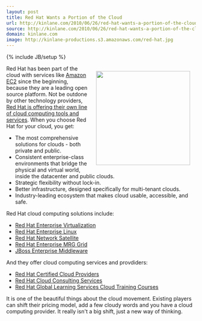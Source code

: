 ```yaml
---
layout: post
title: Red Hat Wants a Portion of the Cloud
url: http://kinlane.com/2010/06/26/red-hat-wants-a-portion-of-the-cloud/
source: http://kinlane.com/2010/06/26/red-hat-wants-a-portion-of-the-cloud/
domain: kinlane.com
image: http://kinlane-productions.s3.amazonaws.com/red-hat.jpg
---
```

{% include JB/setup %}<p><!DOCTYPE html PUBLIC "-//W3C//DTD XHTML 1.0 Transitional//EN"
    "http://www.w3.org/TR/xhtml1/DTD/xhtml1-transitional.dtd">
<html xmlns="http://www.w3.org/1999/xhtml">
  <head>
    <title></title>
  </head>
  <body>
    <img class="alignnone" style="padding: 15px;" title="Red Hat Linux" src="http://kinlane-productions.s3.amazonaws.com/red-hat.jpg" alt="" width="250" align="right" />Red Hat has been part of the
    cloud with services like <a href="http://www.kinlane.com/category/amazon/amazon-ec2/">Amazon EC2</a> since the beginning, because they are a leading open source platform. Not be outdone by other
    technology providers, <a href="http://www.redhat.com/solutions/cloud/partners/" target="_blank">Red Hat is offering their own line of cloud computing tools and services</a>. When you choose Red
    Hat for your cloud, you get:
    <ul class="mainlist">
      <li>The most comprehensive solutions for clouds - both private and public.
      </li>
      <li>Consistent enterprise-class environments that bridge the physical and virtual world, inside the datacenter and public clouds.
      </li>
      <li>Strategic flexibility without lock-in.
      </li>
      <li>Better infrastructure, designed specifically for multi-tenant clouds.
      </li>
      <li>Industry-leading ecosystem that makes cloud usable, accessible, and safe.
      </li>
    </ul>Red Hat cloud computing solutions include:
    <ul class="mainlist">
      <li>
        <a href="http://www.redhat.com/virtualization/rhev/" target="_blank">Red Hat Enterprise Virtualization</a>
      </li>
      <li>
        <a href="http://www.redhat.com/rhel/" target="_blank">Red Hat Enterprise Linux</a>
      </li>
      <li>
        <a href="http://www.redhat.com/red_hat_network/" target="_blank">Red Hat Network Satellite</a>
      </li>
      <li>
        <a href="http://www.redhat.com/mrg/grid/" target="_blank">Red Hat Enterprise MRG Grid</a>
      </li>
      <li>
        <a href="http://www.jboss.com/products/" target="_blank">JBoss Enterprise Middleware</a>
      </li>
    </ul>And they offer cloud computing services and provdiders:
    <ul class="mainlist">
      <li>
        <a href="http://www.redhat.com/solutions/cloud/partners/" target="_blank">Red Hat Certified Cloud Providers</a>
      </li>
      <li>
        <a href="http://www.redhat.com/consulting/cloud/">Red Hat Cloud Consulting Services</a>
      </li>
      <li>
        <a href="https://inquiries.redhat.com/go/redhat/cloud-training" target="_blank">Red Hat Global Learning Services Cloud Training Courses</a>
      </li>
    </ul>It is one of the beautiful things about the cloud movement. Existing players can shift their pricing model, add a few cloudy words and you have a cloud computing provider. It really isn't a
    big shift, just a new way of thinking.
  </body>
</html></p>
